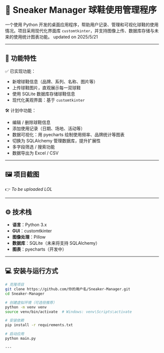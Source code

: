 # 👟 Sneaker Manager 球鞋使用管理程序

一个使用 Python 开发的桌面应用程序，帮助用户记录、管理和可视化球鞋的使用情况。项目采用现代化界面库 `customtkinter`，并支持图像上传、数据库存储与未来的使用统计图表功能。
updated on 2025/5/21

---

## 🚀 功能特性

✅ 已实现功能：

- 新增球鞋信息（品牌、系列、名称、图片等）
- 上传球鞋图片，直观展示每一双球鞋
- 使用 SQLite 数据库存储球鞋信息
- 现代化美观界面：基于 `customtkinter`

🛠️ 计划中功能：

- 编辑 / 删除球鞋信息
- 添加使用记录（日期、场地、活动等）
- 数据可视化：用 pyecharts 绘制使用频率、品牌统计等图表
- 切换为 SQLAlchemy 管理数据库，提升扩展性
- 多字段筛选 / 搜索功能
- 数据导出为 Excel / CSV

---

## 🖼️ 项目截图

👉 *To be uploaded LOL*

---

## ⚙️ 技术栈

- **语言**：Python 3.x
- **GUI**：customtkinter
- **图像处理**：Pillow
- **数据库**：SQLite（未来将支持 SQLAlchemy）
- **图表**：pyecharts（开发中）

---

## 💻 安装与运行方式

```bash
# 克隆项目
git clone https://github.com/你的用户名/Sneaker-Manager.git
cd Sneaker-Manager

# 创建虚拟环境（可选但推荐）
python -m venv venv
source venv/bin/activate  # Windows: venv\Scripts\activate

# 安装依赖
pip install -r requirements.txt

# 启动应用
python main.py

---

